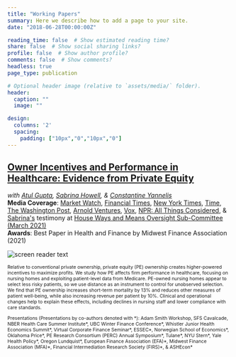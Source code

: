 ```yaml
---
title: "Working Papers"
summary: Here we describe how to add a page to your site.
date: "2018-06-28T00:00:00Z"

reading_time: false  # Show estimated reading time?
share: false  # Show social sharing links?
profile: false  # Show author profile?
comments: false  # Show comments?
headless: true
page_type: publication

# Optional header image (relative to `assets/media/` folder).
header:
  caption: ""
  image: ""

design:
  columns: '2'
  spacing:
    padding: ["10px","0","10px","0"]
---
```


[<h2>Owner Incentives and Performance in Healthcare: Evidence from Private Equity</h2>](https://www.dropbox.com/s/a0fa7cxjy1x86bq/2_Healthcare_PE_GHYG.pdf?dl=0)

_with [Atul Gupta](https://sites.google.com/view/atul-gupta/home?authuser=0), [Sabrina Howell](http://www.sabrina-howell.com/), & [Constantine Yannelis](https://faculty.chicagobooth.edu/constantine-yannelis)_<br>
**Media Coverage**: [Market Watch](https://www.marketwatch.com/story/coronavirus-pandemic-puts-private-equity-ownership-of-nursing-homes-under-microscope-2020-03-14), [Financial Times](https://www.ft.com/content/69aa80ea-5cce-44c2-9a8d-4b6bc8980025), [New York Times](https://www.nytimes.com/2020/05/07/business/coronavirus-nursing-homes.html), [Time](https://time.com/5835228/nursing-homes-legal-immunity-coronavirus/), [The Washington Post](https://www.washingtonpost.com/local/portopiccolo-nursing-homes-maryland/2020/12/21/a1ffb2a6-292b-11eb-9b14-ad872157ebc9_story.html), [Arnold Ventures](https://www.arnoldventures.org/stories/hotspots-for-covid-deaths-nursing-homes-have-long-been-targeted-and-gutted-by-private-equity), [Vox](https://www.vox.com/policy-and-politics/22295461/nursing-home-deaths-private-equity-firms), [NPR: All Things Considered](https://www.npr.org/2021/03/23/980462471/hit-hard-by-the-virus-nursing-homes-are-in-an-even-more-dire-staffing-situation), & [Sabrina's](http://www.sabrina-howell.com/) testimony at [House Ways and Means Oversight Sub-Committee (March 2021)](https://www.dropbox.com/s/1hvs3y9y4rj2stb/Howell%20Ways%20%26%20Means%20Testimony%2003252021.pdf?dl=0) <br>
**Awards**: Best Paper in Health and Finance by Midwest Finance Association (2021)

![screen reader text](DiffDist.jpg)
<p style="font-size:0.75em">
Relative to conventional private ownership, private equity (PE) ownership creates higher-powered incentives to maximize profits. We study how PE affects firm performance in healthcare, focusing on nursing homes and exploiting patient-level data from Medicare. PE-owned nursing homes appear to select less risky patients, so we use distance as an instrument to control for unobserved selection. We find that PE ownership increases short-term mortality by 13% and reduces other measures of patient well-being,
while also increasing revenue per patient by 10%. Clinical and operational changes help to explain these effects, including declines in nursing staff and lower compliance with care standards.
</p>
<p style="font-size:0.75em">
Presentations (Presentations by co-authors denoted with *): Adam Smith Workshop, SFS Cavalcade, NBER Health Care Summer Institute*, UBC Winter Finance Conference*, Whistler Junior Health Economics Summit*, Virtual Corporate Finance Seminar*, ESSEC*, Norwegian School of Economics*, Oklahoma Price*, PE Research Consortium (PERC) Annual Symposium*, Tulane*, NYU Stern*, Yale Health Policy*, Oregon Lundquist*, European Finance Association (EFA)*, Midwest Finance Association (MFA)*, Financial Intermediation Research Society (FIRS)*, & ASHEcon*
</p>